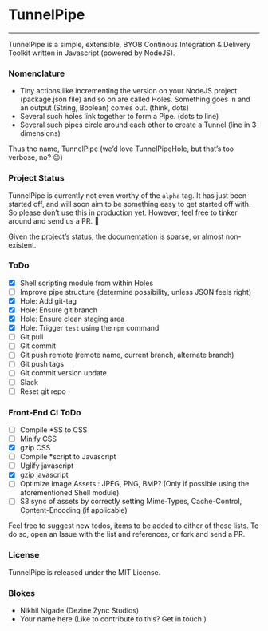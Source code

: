 # TunnelPipe
---
TunnelPipe is a simple, extensible, BYOB Continous Integration & Delivery Toolkit written in Javascript (powered by NodeJS). 

### Nomenclature
- Tiny actions like incrementing the version on your NodeJS project (package.json file) and so on are called Holes. Something goes in and an output (String, Boolean) comes out. (think, dots)
- Several such holes link together to form a Pipe. (dots to line)
- Several such pipes circle around each other to create a Tunnel (line in 3 dimensions)

Thus the name, TunnelPipe (we’d love TunnelPipeHole, but that’s too verbose, no? 😉)

### Project Status
TunnelPipe is currently not even worthy of the `alpha` tag. It has just been started off, and will soon aim to be something easy to get started off with. So please don’t use this in production yet. However, feel free to tinker around and send us a PR. 🎉

Given the project’s status, the documentation is sparse, or almost non-existent. 

### ToDo
- [x] Shell scripting module from within Holes
- [ ] Improve pipe structure (determine possibility, unless JSON feels right)
- [x] Hole: Add git-tag
- [x] Hole: Ensure git branch
- [x] Hole: Ensure clean staging area
- [x] Hole: Trigger `test` using the `npm` command
- [ ] Git pull
- [ ] Git commit
- [ ] Git push remote (remote name, current branch, alternate branch)
- [ ] Git push tags
- [ ] Git commit version update
- [ ] Slack
- [ ] Reset git repo

### Front-End CI ToDo
- [ ] Compile *SS to CSS
- [ ] Minify CSS
- [x] gzip CSS
- [ ] Compile *script to Javascript
- [ ] Uglify javascript
- [x] gzip javascript
- [ ] Optimize Image Assets : JPEG, PNG, BMP? (Only if possible using the aforementioned Shell module)
- [ ] S3 sync of assets by correctly setting Mime-Types, Cache-Control, Content-Encoding (if applicable)

Feel free to suggest new todos, items to be added to either of those lists. To do so, open an Issue with the list and references, or fork and send a PR. 

### License
TunnelPipe is released under the MIT License.

### Blokes
- Nikhil Nigade (Dezine Zync Studios)
- Your name here (Like to contribute to this? Get in touch.) 
